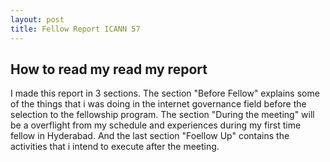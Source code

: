 ```yaml
---
layout: post
title: Fellow Report ICANN 57
---
```


## How to read my read my report

I made this report  in 3 sections. The section "Before Fellow" explains some of the things that i was doing in the
internet governance field before the selection to the fellowship program. The section "During the meeting" will be a
overflight from my schedule and experiences during my first time fellow in Hyderabad. And the last section "Foellow Up" 
contains the activities that i intend to execute after the meeting.
